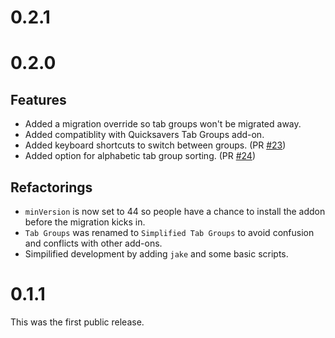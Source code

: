 # 0.2.1

# 0.2.0

## Features

* Added a migration override so tab groups won't be migrated away.
* Added compatiblity with Quicksavers Tab Groups add-on.
* Added keyboard shortcuts to switch between groups. (PR [#23](https://github.com/denschub/firefox-tabgroups/pull/23))
* Added option for alphabetic tab group sorting. (PR [#24](https://github.com/denschub/firefox-tabgroups/pull/24))

## Refactorings

* `minVersion` is now set to 44 so people have a chance to install the addon before the migration kicks in.
* `Tab Groups` was renamed to `Simplified Tab Groups` to avoid confusion and conflicts with other add-ons.
* Simpilified development by adding `jake` and some basic scripts.

# 0.1.1

This was the first public release.
